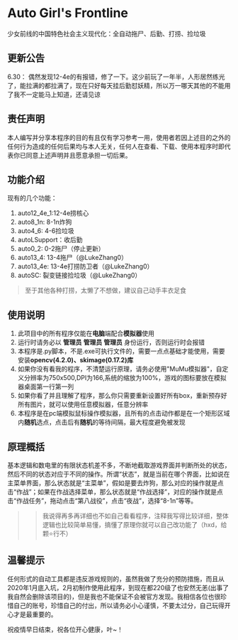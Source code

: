 # Auto Girl's Frontline
少女前线的中国特色社会主义现代化：全自动拖尸、后勤、打捞、捡垃圾

## 更新公告
6.30：
偶然发现12-4e的有报错，修了一下。这少前玩了一年半，人形居然练光了，能拉满的都拉满了，现在只好每天挂后勤怼妖精，所以万一哪天其他的不能用了我不一定能马上知道，还请见谅


## 责任声明
本人编写并分享本程序的目的有且仅有学习参考一用，使用者若因上述目的之外的任何行为造成的任何后果均与本人无关，任何人在查看、下载、使用本程序时即代表你已同意上述声明并且愿意承担一切后果。


## 功能介绍
现有的几个功能：
1. auto12_4e_1:12-4e捞核心
2. auto8_1n: 8-1n炸狗
3. auto4_6: 4-6捡垃圾
4. autoLSupport：收后勤
5. auto0_2: 0-2拖尸（停止更新）
6. auto13_4: 13-4拖尸（@LukeZhang0）
7. auto13_4e: 13-4e打捞防卫者（@LukeZhang0）
8. autoSC: 裂变链接捡垃圾（@LukeZhang0）

>至于其他各种打捞，太懒了不想做，建议自己动手丰衣足食


## 使用说明
1. 此项目中的所有程序仅能在**电脑**端配合**模拟器**使用 
2. 运行时请务必以 **管理员** **管理员** **管理员** 身份运行，否则运行时会报错
3. 本程序是.py脚本，不是.exe可执行文件的，需要一点点基础才能使用，需要安装**opencv(4.2.0)、skimage(0.17.2)库**
4. 如果你没有看我的程序，不清楚运行原理，请务必使用"MuMu模拟器"，自定义分辨率为750x500,DPI为166,系统的缩放为100%，游戏的图标要放在模拟器桌面第一行第一列
5. 如果你看了并且理解了程序，那么你只需要重新设置好所有box，重新预存好所有图片，就可以使用任意模拟器，任意分辨率
6. 本程序是在pc端模拟鼠标操作模拟器，且所有的点击动作都是在一个矩形区域内**随机**选点，点击后有**随机**的等待间隔，最大程度避免被发现


## 原理概括
基本逻辑和数电里的有限状态机差不多，不断地截取游戏界面并判断所处的状态，然后不同的状态对应于不同的操作。所谓“状态”，就是当前在哪个界面，比如说在主菜单界面，那么状态就是“主菜单”，假如是要去炸狗，那么对应的操作就是点击“作战”；如果在作战选择菜单，那么状态就是“作战选择”，对应的操作就是点击“作战任务”，拖动点击“第八战役”，点击“夜战”，选择“8-1n”等等。
>> 我说得再多再详细也不如自己看看程序，注释我写得比较详细，整体逻辑也比较简单易懂，搞懂了原理你就可以自己改功能了（hxd，给颗⭐行不）

## 温馨提示
任何形式的自动工具都是违反游戏规则的，虽然我做了充分的预防措施，而且从2020年1月底入坑，2月初制作使用此程序，到现在都220级了也安然无恙(出事了我自然会删除该项目的)，但是我也不能保证不会被官方发现。我相信各位也很珍惜自己的账号，珍惜自己的付出，所以请务必小心谨慎，不要太过分，自己玩得开心才是最重要的。

祝疫情早日结束，祝各位开心健康，叶~！
